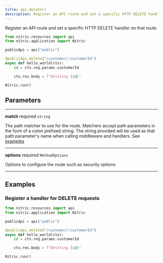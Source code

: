 ```yaml
---
title: api.delete()
description: Register an API route and set a specific HTTP DELETE handler on that route.
---
```


Register an API route and set a specific HTTP DELETE handler on that route.

```python
from nitric.resources import api
from nitric.application import Nitric

publicApi = api("public")

@publicApi.delete("/customer/:customerId")
async def hello_world(ctx):
    id = ctx.req.params.customerId

    ctx.res.body = f"Deleting {id}"

Nitric.run()
```

## Parameters

---

**match** required `string`

The path matcher to use for the route. Matchers accept path parameters in the form of a colon prefixed string. The string provided will be used as that path parameter's name when calling middleware and handlers. See [examples](#examples)

---

**options** required `MethodOptions`

Options to configure the route such as security options

---

## Examples

### Register a handler for DELETE requests

```python
from nitric.resources import api
from nitric.application import Nitric

publicApi = api("public")

@publicApi.delete("/customer/:customerId")
async def hello_world(ctx):
    id = ctx.req.params.customerId

    ctx.res.body = f"Deleting {id}"

Nitric.run()
```
